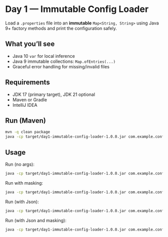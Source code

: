 # Day 1 — Immutable Config Loader

Load a `.properties` file into an **immutable** `Map<String, String>` using Java 9+ factory methods and print the configuration safely.

## What you’ll see
- Java 10 `var` for local inference
- Java 9 immutable collections: `Map.ofEntries(...)`
- Graceful error handling for missing/invalid files

## Requirements
- JDK 17 (primary target), JDK 21 optional
- Maven or Gradle
- IntelliJ IDEA

## Run (Maven)
```bash
mvn -q clean package
java -cp target/day1-immutable-config-loader-1.0.0.jar com.example.configloader.ConfigLoader
```

## Usage 
Run (no args):
```bash
java -cp target/day1-immutable-config-loader-1.0.0.jar com.example.configloader.ConfigLoader
```

Run with masking:
```bash
java -cp target/day1-immutable-config-loader-1.0.0.jar com.example.configloader.ConfigLoader --mask
```

Run (with Json):
```bash
java -cp target/day1-immutable-config-loader-1.0.0.jar com.example.configloader.ConfigLoader --json
```

Run (with Json and masking):
```bash
java -cp target/day1-immutable-config-loader-1.0.0.jar com.example.configloader.ConfigLoader --json --mask
```

